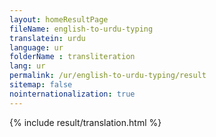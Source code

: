 ```yaml
--- 
layout: homeResultPage 
fileName: english-to-urdu-typing
translatein: urdu
language: ur
folderName : transliteration
lang: ur
permalink: /ur/english-to-urdu-typing/result
sitemap: false
nointernationalization: true
---
```

{% include result/translation.html %}

<script src="/js/result/translator.js" data-foldername="{{page.folderName}}" data-lang="{{page.lang}}"></script>